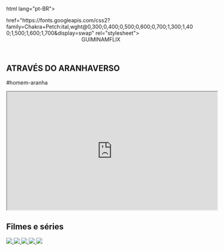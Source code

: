 html lang="pt-BR"><font></font>
<font></font>
<head><font></font>
    <link rel="stylesheet" href="styles.css"><font></font>
    <link rel="preconnect" href="https://fonts.googleapis.com"><font></font>
    <link rel="preconnect" href="https://fonts.gstatic.com" crossorigin><font></font>
    <link<font></font>
        href="https://fonts.googleapis.com/css2?family=Chakra+Petch:ital,wght@0,300;0,400;0,500;0,600;0,700;1,300;1,400;1,500;1,600;1,700&display=swap"<font></font>
        rel="stylesheet"><font></font>
    <title>Guiminamflix</title><font></font>
</head><font></font>
<font></font>
<body><font></font>
    <header>GUIMINAMFLIX</header><font></font>
<font></font>
    <section class="chamada"><font></font>
        <div class="chamada-texto"><font></font>
            <h1>ATRAVÉS DO ARANHAVERSO</h1><font></font>
            <p>#homem-aranha</p><font></font>
        </div><font></font>
<font></font>
        <div><font></font>
            <iframe width="560" height="315" src="https://www.youtube.com/embed/gt_fAE1Eg2Q?si=EEv-tsY_b1B2OwKE"<font></font>
                title="YouTube video player" frameborder="0"<font></font>
                allow="accelerometer; autoplay; clipboard-write; encrypted-media; gyroscope; picture-in-picture; web-share"<font></font>
                referrerpolicy="strict-origin-when-cross-origin" allowfullscreen></iframe><font></font>
        </div><font></font>
    </section><font></font>
<font></font>
    <section class="categoria"><font></font>
        <h2>Filmes e séries</h2><font></font>
        <div class="categoria-videos"><font></font>
            <a href="https://www.youtube.com/watch?v=cs15QqG6Gjc"><font></font>
                <img src="https://img.youtube.com/vi/cs15QqG6Gjc/maxresdefault.jpg" /><font></font>
            </a><font></font>
            <a href="https://www.youtube.com/watch?v=nCmIwcycUJ8"><font></font>
                <img src="https://img.youtube.com/vi/nCmIwcycUJ8/maxresdefault.jpg" /><font></font>
            </a><font></font>
            <a href="https://www.youtube.com/watch?v=FvRmEapoHRc"><font></font>
                <img src="https://img.youtube.com/vi/FvRmEapoHRc/maxresdefault.jpg" /><font></font>
            </a><font></font>
            <a href="https://www.youtube.com/watch?v=Ipkw_hWW-Hw"><font></font>
                <img src="https://img.youtube.com/vi/Ipkw_hWW-Hw/maxresdefault.jpg" /><font></font>
            </a><font></font>
            <a href="https://www.youtube.com/watch?v=d4DzMNGoyis"><font></font>
                <img src="https://img.youtube.com/vi/d4DzMNGoyis/maxresdefault.jpg" /><font></font>
            </a><font></font>
        </div><font></font>
    </section><font></font>
<font></font>
</body><font></font>
<font></font>
</html>
